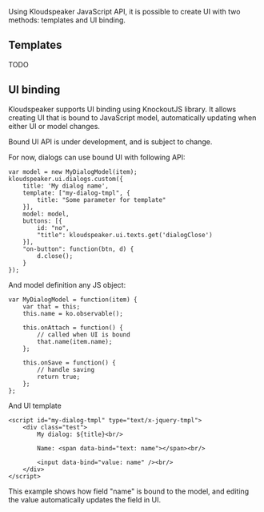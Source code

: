 Using Kloudspeaker JavaScript API, it is possible to create UI with two methods: templates and UI binding.

## Templates

TODO

## UI binding

Kloudspeaker supports UI binding using KnockoutJS library. It allows creating UI that is bound to JavaScript model, automatically updating when either UI or model changes.

Bound UI API is under development, and is subject to change.

For now, dialogs can use bound UI with following API:

    var model = new MyDialogModel(item);
    kloudspeaker.ui.dialogs.custom({
        title: 'My dialog name',
        template: ["my-dialog-tmpl", {
            title: "Some parameter for template"
        }],
        model: model,
        buttons: [{
            id: "no",
            "title": kloudspeaker.ui.texts.get('dialogClose')
        }],
        "on-button": function(btn, d) {
            d.close();
        }
    });

And model definition any JS object:

    var MyDialogModel = function(item) {
        var that = this;
        this.name = ko.observable();

        this.onAttach = function() {
            // called when UI is bound
            that.name(item.name);
        };

        this.onSave = function() {
            // handle saving
            return true;
        };
    };

And UI template

    <script id="my-dialog-tmpl" type="text/x-jquery-tmpl">
        <div class="test">
            My dialog: ${title}<br/>
            
            Name: <span data-bind="text: name"></span><br/>

            <input data-bind="value: name" /><br/>
        </div>
    </script>

This example shows how field "name" is bound to the model, and editing the value automatically updates the field in UI.